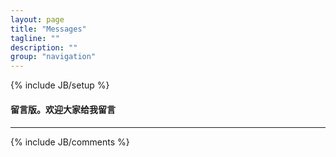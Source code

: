 ```yaml
---
layout: page
title: "Messages"
tagline: ""
description: ""
group: "navigation"
---
```

{% include JB/setup %}
#### 留言版。欢迎大家给我留言
#### 

---
{% include JB/comments %}
